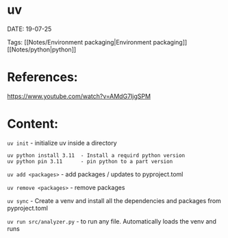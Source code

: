 
# uv


DATE:  19-07-25


Tags:  [[Notes/Environment packaging|Environment packaging]] [[Notes/python|python]]


# References:

https://www.youtube.com/watch?v=AMdG7IjgSPM


# Content:


`uv init` - initialize uv inside a directory

```
uv python install 3.11  - Install a requird python version 
uv python pin 3.11      - pin python to a part version
```  

`uv add <packages>` - add packages / updates to pyproject.toml

`uv remove <packages>` - remove packages

`uv sync`   -  Create a venv and install all the dependencies and packages from pyproject.toml 

`uv run src/analyzer.py` - to run any file. Automatically loads the venv and runs